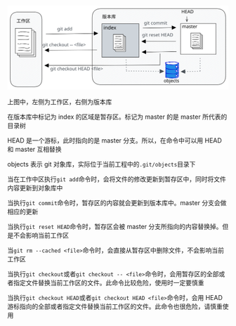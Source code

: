 <img src="./git-state.svg">

上图中，左侧为工作区，右侧为版本库

在版本库中标记为 index 的区域是暂存区。标记为 master 的是 master 所代表的目录树

HEAD 是一个游标，此时指向的是 master 分支。所以，在命令中可以用 HEAD 和 master 互相替换

objects 表示 git 对象库，实际位于当前工程中的`.git/objects`目录下

当在工作中区执行`git add`命令时，会将文件的修改更新到暂存区中，同时将文件内容更新到对象库中

当执行`git commit`命令时，暂存区的内容就会更新到版本库中。master 分支会做相应的更新

当执行`git reset HEAD`命令时，暂存区会被 master 分支所指向的内容替换掉。但是不会影响当前工作区

当`git rm --cached <file>`命令时，会直接从暂存区中删除文件，不会影响当前工作区

当执行`git checkout`或者`git checkout -- <file>`命令时，会用暂存区的全部或者指定文件替换当前工作区的文件。此命令比较危险，使用时一定要慎重

当执行`git checkout HEAD`或者`git checkout HEAD <file>`命令时，会用 HEAD 游标指向的全部或者指定文件替换当前工作区的文件。此命令也很危险，请慎重使用